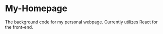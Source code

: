 # My-Homepage
The background code for my personal webpage. Currently utilizes React for the front-end.
